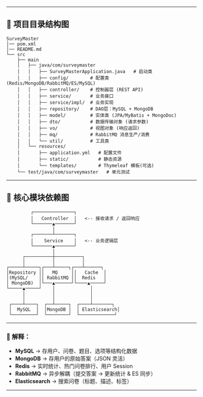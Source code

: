 
---

## 📂 项目目录结构图

```text
SurveyMaster
│── pom.xml
│── README.md
└── src
    ├── main
    │   ├── java/com/surveymaster
    │   │   ├── SurveyMasterApplication.java   # 启动类
    │   │   ├── config/        # 配置类 (Redis/MongoDB/RabbitMQ/ES/MySQL)
    │   │   ├── controller/    # 控制器层 (REST API)
    │   │   ├── service/       # 业务接口
    │   │   ├── service/impl/  # 业务实现
    │   │   ├── repository/    # DAO层：MySQL + MongoDB
    │   │   ├── model/         # 实体类 (JPA/MyBatis + MongoDoc)
    │   │   ├── dto/           # 数据传输对象 (请求参数)
    │   │   ├── vo/            # 视图对象 (响应返回)
    │   │   ├── mq/            # RabbitMQ 消息生产/消费
    │   │   └── util/          # 工具类
    │   └── resources/
    │       ├── application.yml   # 配置文件
    │       ├── static/           # 静态资源
    │       └── templates/        # Thymeleaf 模板(可选)
    └── test/java/com/surveymaster   # 单元测试
```

---

## 🔗 核心模块依赖图

```text
         ┌───────────────┐
         │   Controller  │   <-- 接收请求 / 返回响应
         └───────▲───────┘
                 │
         ┌───────┴───────┐
         │    Service    │   <-- 业务逻辑层
         └───────▲───────┘
                 │
      ┌──────────┼──────────┐
      │          │          │
┌─────┴─────┐┌───┴─────┐┌───┴──────┐
│Repository ││   MQ     ││   Cache  │
│(MySQL/    ││ RabbitMQ ││  Redis   │
│ MongoDB)  │└───▲──────┘└────▲─────┘
└─────▲─────┘    │             │
      │          │             │
      │          │             │
 ┌────┴────┐  ┌──┴─────┐  ┌────┴───────┐
 │  MySQL  │  │MongoDB │  │ Elasticsearch│
 └─────────┘  └────────┘  └─────────────┘
```

---

### 📝 解释：

* **MySQL** → 存用户、问卷、题目、选项等结构化数据
* **MongoDB** → 存用户的原始答案（JSON 灵活）
* **Redis** → 实时统计、热门问卷排行、用户 Session
* **RabbitMQ** → 异步解耦（提交答案 → 更新统计 & ES 同步）
* **Elasticsearch** → 搜索问卷（标题、描述、标签）

---

